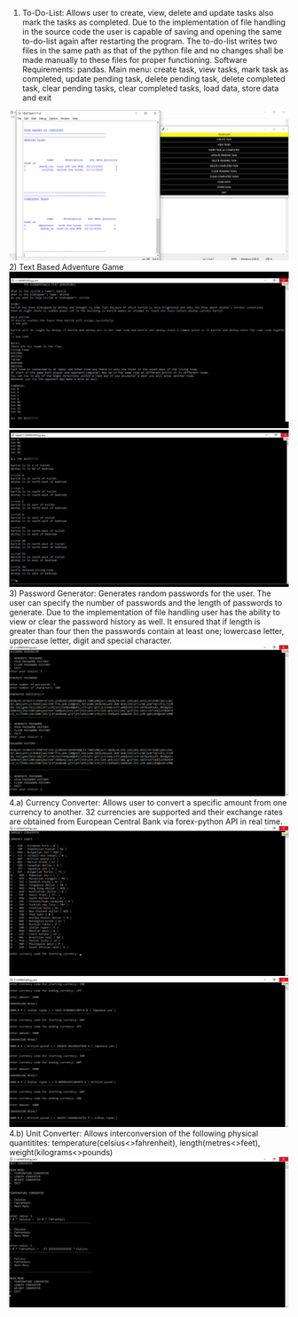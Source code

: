 1) To-Do-List: Allows user to create, view, delete and update tasks also mark the tasks as completed. Due to the implementation of file handling in the source code the user is capable of saving and opening the same to-do-list again after restarting the program. The to-do-list writes two files in the same path as that of the python file and no changes shall be made manually to these files for proper functioning. Software Requirements: pandas. Main menu: create task, view tasks, mark task as completed, update pending task, delete pending task, delete completed task, clear pending tasks, clear completed tasks, load data, store data and exit
<img src="output/ToDoList.png">
2) Text Based Adventure Game
<img src="output/TextAdventure1.jpg">
<img src="output/TextAdventure2.jpg">
3) Password Generator: Generates random passwords for the user. The user can specify the number of passwords and the length of passwords to generate. Due to the implementation of file handling user has the ability to view or clear the password history as well. It ensured that if length is greater than four then the passwords contain at least one; lowercase letter, uppercase letter, digit and special character.
<img src="output/PasswordGenerator.png">
4.a) Currency Converter: Allows user to convert a specific amount from one currency to another. 32 currencies are supported and their exchange rates are obtained from European Central Bank via forex-python API in real time.
<img src="output/CurrencyConverter1.png">
<img src="output/CurrencyConverter2.png">
4.b) Unit Converter: Allows interconversion of the following physical quantitites: temperature(celsius<>fahrenheit), length(metres<>feet), weight(kilograms<>pounds)
<img src="output/UnitConverter.png">
